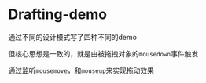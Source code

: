 # Drafting-demo


通过不同的设计模式写了四种不同的demo

但核心思想是一致的，就是由被拖拽对象的`mousedown`事件触发

通过监听`mousemove`，和`mouseup`来实现拖动效果


